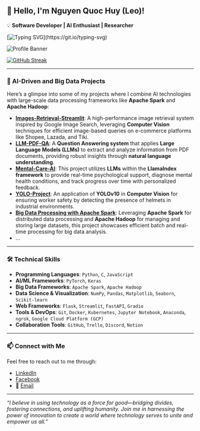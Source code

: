 ## 👋 Hello, I'm Nguyen Quoc Huy (Leo)!

💡 **Software Developer | AI Enthusiast | Researcher**

[![Typing SVG](https://readme-typing-svg.demolab.com?font=Fira+Code&pause=1000&color=F70000&width=500&lines=Hi+there%2C+I'm+Nguyen+Quoc+Huy+(Leo);I'm+passionate+in+Technology%2C+Philosophy.)](https://git.io/typing-svg)

![Profile Banner](https://user-images.githubusercontent.com/74038190/225813708-98b745f2-7d22-48cf-9150-083f1b00d6c9.gif)

[![GitHub Streak](https://streak-stats.demolab.com?user=NguyenHuy190303&theme=dark&card_width=1000&card_height=400)](https://git.io/streak-stats)

---

### 🚀 AI-Driven and Big Data Projects
Here’s a glimpse into some of my projects where I combine AI technologies with large-scale data processing frameworks like **Apache Spark** and **Apache Hadoop**:

- **[Images-Retrieval-Streamlit](https://github.com/NguyenHuy190303/Images-Retrieval-Streamlit)**: A high-performance image retrieval system inspired by Google Image Search, leveraging **Computer Vision** techniques for efficient image-based queries on e-commerce platforms like Shopee, Lazada, and Tiki.
- **[LLM-PDF-QA](https://github.com/NguyenHuy190303/LLM-PDF-QA)**: A **Question Answering system** that applies **Large Language Models (LLMs)** to extract and analyze information from PDF documents, providing robust insights through **natural language understanding**.
- **[Mental-Care-AI](https://github.com/NguyenHuy190303/Mental-Care-AI)**: This project utilizes **LLMs** within the **LlamaIndex framework** to provide real-time psychological support, diagnose mental health conditions, and track progress over time with personalized feedback.
- **[YOLO-Project](https://github.com/NguyenHuy190303/YOLO-Project)**: An application of **YOLOv10** in **Computer Vision** for ensuring worker safety by detecting the presence of helmets in industrial environments.
- **[Big Data Processing with Apache Spark](https://github.com/NguyenHuy190303/Big-Data-Processing)**: Leveraging **Apache Spark** for distributed data processing and **Apache Hadoop** for managing and storing large datasets, this project showcases efficient batch and real-time processing for big data analysis.
- ...

---

### 🛠️ Technical Skills
- **Programming Languages**: `Python`, `C`, `JavaScript`
- **AI/ML Frameworks**: `PyTorch`, `Keras`
- **Big Data Frameworks**: `Apache Spark`, `Apache Hadoop`
- **Data Science & Visualization**: `NumPy`, `Pandas`, `Matplotlib`, `Seaborn`, `Scikit-learn`
- **Web Frameworks**: `Flask`, `Streamlit`, `FastAPI`, `Gradio`
- **Tools & DevOps**: `Git`, `Docker`, `Kubernetes`, `Jupyter Notebook`, `Anaconda`, `ngrok`, `Google Cloud Platform (GCP)`
- **Collaboration Tools**: `GitHub`, `Trello`, `Discord`, `Notion`

---

### 📫 Connect with Me
Feel free to reach out to me through:

- [LinkedIn](https://www.linkedin.com/in/huy-nguyen-5552b22aa/)
- [Facebook](https://www.facebook.com/LeonidasSun)
- 📧 [Email](mailto:nguyenhuy190303@gmail.com)

---

_“I believe in using technology as a force for good—bridging divides, fostering connections, and uplifting humanity. Join me in harnessing the power of innovation to create a world where technology serves to unite and empower us all.”_
